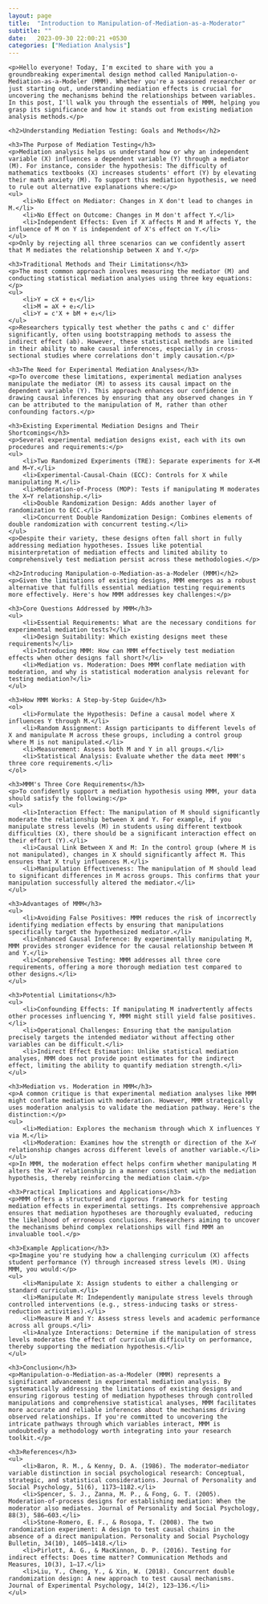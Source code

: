 ```yaml
---
layout: page
title:  "Introduction to Manipulation-of-Mediation-as-a-Moderator"
subtitle: ""
date:   2023-09-30 22:00:21 +0530
categories: ["Mediation Analysis"]
---
```



    <p>Hello everyone! Today, I'm excited to share with you a groundbreaking experimental design method called Manipulation-o-Mediation-as-a-Modeler (MMM). Whether you're a seasoned researcher or just starting out, understanding mediation effects is crucial for uncovering the mechanisms behind the relationships between variables. In this post, I'll walk you through the essentials of MMM, helping you grasp its significance and how it stands out from existing mediation analysis methods.</p>

    <h2>Understanding Mediation Testing: Goals and Methods</h2>

    <h3>The Purpose of Mediation Testing</h3>
    <p>Mediation analysis helps us understand how or why an independent variable (X) influences a dependent variable (Y) through a mediator (M). For instance, consider the hypothesis: The difficulty of mathematics textbooks (X) increases students' effort (Y) by elevating their math anxiety (M). To support this mediation hypothesis, we need to rule out alternative explanations where:</p>
    <ul>
        <li>No Effect on Mediator: Changes in X don't lead to changes in M.</li>
        <li>No Effect on Outcome: Changes in M don't affect Y.</li>
        <li>Independent Effects: Even if X affects M and M affects Y, the influence of M on Y is independent of X's effect on Y.</li>
    </ul>
    <p>Only by rejecting all three scenarios can we confidently assert that M mediates the relationship between X and Y.</p>

    <h3>Traditional Methods and Their Limitations</h3>
    <p>The most common approach involves measuring the mediator (M) and conducting statistical mediation analyses using three key equations:</p>
    <ul>
        <li>Y = cX + e₁</li>
        <li>M = aX + e₂</li>
        <li>Y = c'X + bM + e₃</li>
    </ul>
    <p>Researchers typically test whether the paths c and c' differ significantly, often using bootstrapping methods to assess the indirect effect (ab). However, these statistical methods are limited in their ability to make causal inferences, especially in cross-sectional studies where correlations don't imply causation.</p>

    <h3>The Need for Experimental Mediation Analyses</h3>
    <p>To overcome these limitations, experimental mediation analyses manipulate the mediator (M) to assess its causal impact on the dependent variable (Y). This approach enhances our confidence in drawing causal inferences by ensuring that any observed changes in Y can be attributed to the manipulation of M, rather than other confounding factors.</p>

    <h3>Existing Experimental Mediation Designs and Their Shortcomings</h3>
    <p>Several experimental mediation designs exist, each with its own procedures and requirements:</p>
    <ul>
        <li>Two Randomized Experiments (TRE): Separate experiments for X→M and M→Y.</li>
        <li>Experimental-Causal-Chain (ECC): Controls for X while manipulating M.</li>
        <li>Moderation-of-Process (MOP): Tests if manipulating M moderates the X→Y relationship.</li>
        <li>Double Randomization Design: Adds another layer of randomization to ECC.</li>
        <li>Concurrent Double Randomization Design: Combines elements of double randomization with concurrent testing.</li>
    </ul>
    <p>Despite their variety, these designs often fall short in fully addressing mediation hypotheses. Issues like potential misinterpretation of mediation effects and limited ability to comprehensively test mediation persist across these methodologies.</p>

    <h2>Introducing Manipulation-o-Mediation-as-a-Modeler (MMM)</h2>
    <p>Given the limitations of existing designs, MMM emerges as a robust alternative that fulfills essential mediation testing requirements more effectively. Here's how MMM addresses key challenges:</p>

    <h3>Core Questions Addressed by MMM</h3>
    <ul>
        <li>Essential Requirements: What are the necessary conditions for experimental mediation tests?</li>
        <li>Design Suitability: Which existing designs meet these requirements?</li>
        <li>Introducing MMM: How can MMM effectively test mediation effects when other designs fall short?</li>
        <li>Mediation vs. Moderation: Does MMM conflate mediation with moderation, and why is statistical moderation analysis relevant for testing mediation?</li>
    </ul>

    <h3>How MMM Works: A Step-by-Step Guide</h3>
    <ol>
        <li>Formulate the Hypothesis: Define a causal model where X influences Y through M.</li>
        <li>Random Assignment: Assign participants to different levels of X and manipulate M across these groups, including a control group where M is not manipulated.</li>
        <li>Measurement: Assess both M and Y in all groups.</li>
        <li>Statistical Analysis: Evaluate whether the data meet MMM's three core requirements.</li>
    </ol>

    <h3>MMM's Three Core Requirements</h3>
    <p>To confidently support a mediation hypothesis using MMM, your data should satisfy the following:</p>
    <ul>
        <li>Interaction Effect: The manipulation of M should significantly moderate the relationship between X and Y. For example, if you manipulate stress levels (M) in students using different textbook difficulties (X), there should be a significant interaction effect on their effort (Y).</li>
        <li>Causal Link Between X and M: In the control group (where M is not manipulated), changes in X should significantly affect M. This ensures that X truly influences M.</li>
        <li>Manipulation Effectiveness: The manipulation of M should lead to significant differences in M across groups. This confirms that your manipulation successfully altered the mediator.</li>
    </ul>

    <h3>Advantages of MMM</h3>
    <ul>
        <li>Avoiding False Positives: MMM reduces the risk of incorrectly identifying mediation effects by ensuring that manipulations specifically target the hypothesized mediator.</li>
        <li>Enhanced Causal Inference: By experimentally manipulating M, MMM provides stronger evidence for the causal relationship between M and Y.</li>
        <li>Comprehensive Testing: MMM addresses all three core requirements, offering a more thorough mediation test compared to other designs.</li>
    </ul>

    <h3>Potential Limitations</h3>
    <ul>
        <li>Confounding Effects: If manipulating M inadvertently affects other processes influencing Y, MMM might still yield false positives.</li>
        <li>Operational Challenges: Ensuring that the manipulation precisely targets the intended mediator without affecting other variables can be difficult.</li>
        <li>Indirect Effect Estimation: Unlike statistical mediation analyses, MMM does not provide point estimates for the indirect effect, limiting the ability to quantify mediation strength.</li>
    </ul>

    <h3>Mediation vs. Moderation in MMM</h3>
    <p>A common critique is that experimental mediation analyses like MMM might conflate mediation with moderation. However, MMM strategically uses moderation analysis to validate the mediation pathway. Here's the distinction:</p>
    <ul>
        <li>Mediation: Explores the mechanism through which X influences Y via M.</li>
        <li>Moderation: Examines how the strength or direction of the X→Y relationship changes across different levels of another variable.</li>
    </ul>
    <p>In MMM, the moderation effect helps confirm whether manipulating M alters the X→Y relationship in a manner consistent with the mediation hypothesis, thereby reinforcing the mediation claim.</p>

    <h3>Practical Implications and Applications</h3>
    <p>MMM offers a structured and rigorous framework for testing mediation effects in experimental settings. Its comprehensive approach ensures that mediation hypotheses are thoroughly evaluated, reducing the likelihood of erroneous conclusions. Researchers aiming to uncover the mechanisms behind complex relationships will find MMM an invaluable tool.</p>

    <h3>Example Application</h3>
    <p>Imagine you're studying how a challenging curriculum (X) affects student performance (Y) through increased stress levels (M). Using MMM, you would:</p>
    <ul>
        <li>Manipulate X: Assign students to either a challenging or standard curriculum.</li>
        <li>Manipulate M: Independently manipulate stress levels through controlled interventions (e.g., stress-inducing tasks or stress-reduction activities).</li>
        <li>Measure M and Y: Assess stress levels and academic performance across all groups.</li>
        <li>Analyze Interactions: Determine if the manipulation of stress levels moderates the effect of curriculum difficulty on performance, thereby supporting the mediation hypothesis.</li>
    </ul>

    <h3>Conclusion</h3>
    <p>Manipulation-o-Mediation-as-a-Modeler (MMM) represents a significant advancement in experimental mediation analysis. By systematically addressing the limitations of existing designs and ensuring rigorous testing of mediation hypotheses through controlled manipulations and comprehensive statistical analyses, MMM facilitates more accurate and reliable inferences about the mechanisms driving observed relationships. If you're committed to uncovering the intricate pathways through which variables interact, MMM is undoubtedly a methodology worth integrating into your research toolkit.</p>

    <h3>References</h3>
    <ul>
        <li>Baron, R. M., & Kenny, D. A. (1986). The moderator–mediator variable distinction in social psychological research: Conceptual, strategic, and statistical considerations. Journal of Personality and Social Psychology, 51(6), 1173–1182.</li>
        <li>Spencer, S. J., Zanna, M. P., & Fong, G. T. (2005). Moderation-of-process designs for establishing mediation: When the moderator also mediates. Journal of Personality and Social Psychology, 88(3), 586–603.</li>
        <li>Stone-Romero, E. F., & Rosopa, T. (2008). The two randomization experiment: A design to test causal chains in the absence of a direct manipulation. Personality and Social Psychology Bulletin, 34(10), 1405–1418.</li>
        <li>Pirlott, A. G., & MacKinnon, D. P. (2016). Testing for indirect effects: Does time matter? Communication Methods and Measures, 10(3), 1–17.</li>
        <li>Liu, Y., Cheng, Y., & Xin, W. (2018). Concurrent double randomization design: A new approach to test causal mechanisms. Journal of Experimental Psychology, 14(2), 123–136.</li>
    </ul>
